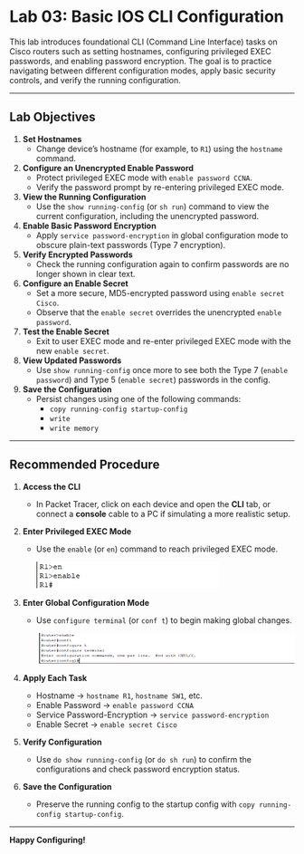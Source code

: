 # Lab 03: Basic IOS CLI Configuration

This lab introduces foundational CLI (Command Line Interface) tasks on Cisco routers such as setting hostnames, configuring privileged EXEC passwords, and enabling password encryption. The goal is to practice navigating between different configuration modes, apply basic security controls, and verify the running configuration.

---

## Lab Objectives

1. **Set Hostnames**  
   - Change device’s hostname (for example, to `R1`) using the `hostname` command.
2. **Configure an Unencrypted Enable Password**  
   - Protect privileged EXEC mode with `enable password CCNA`.
   - Verify the password prompt by re-entering privileged EXEC mode.
3. **View the Running Configuration**  
   - Use the `show running-config` (or `sh run`) command to view the current configuration, including the unencrypted password.
4. **Enable Basic Password Encryption**  
   - Apply `service password-encryption` in global configuration mode to obscure plain-text passwords (Type 7 encryption).
5. **Verify Encrypted Passwords**  
   - Check the running configuration again to confirm passwords are no longer shown in clear text.
6. **Configure an Enable Secret**  
   - Set a more secure, MD5-encrypted password using `enable secret Cisco`.
   - Observe that the `enable secret` overrides the unencrypted `enable password`.
7. **Test the Enable Secret**  
   - Exit to user EXEC mode and re-enter privileged EXEC mode with the new `enable secret`.
8. **View Updated Passwords**  
   - Use `show running-config` once more to see both the Type 7 (`enable password`) and Type 5 (`enable secret`) passwords in the config.
9. **Save the Configuration**  
   - Persist changes using one of the following commands:  
     - `copy running-config startup-config`  
     - `write`  
     - `write memory`  

---

## Recommended Procedure

1. **Access the CLI**  
   - In Packet Tracer, click on each device and open the **CLI** tab, or connect a **console** cable to a PC if simulating a more realistic setup.

2. **Enter Privileged EXEC Mode**  
   - Use the `enable` (or `en`) command to reach privileged EXEC mode.

     ![1.png](screenshots/1.png)

3. **Enter Global Configuration Mode**  
   - Use `configure terminal` (or `conf t`) to begin making global changes.
  
     ![2.png](screenshots/2.png)

4. **Apply Each Task**  
   - Hostname → `hostname R1`, `hostname SW1`, etc.  
   - Enable Password → `enable password CCNA`  
   - Service Password-Encryption → `service password-encryption`  
   - Enable Secret → `enable secret Cisco`

5. **Verify Configuration**  
   - Use `do show running-config` (or `do sh run`) to confirm the configurations and check password encryption status.

6. **Save the Configuration**  
   - Preserve the running config to the startup config with `copy running-config startup-config`.

---

**Happy Configuring!**

